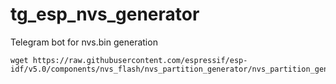 # tg_esp_nvs_generator
Telegram bot for nvs.bin generation 


```
wget https://raw.githubusercontent.com/espressif/esp-idf/v5.0/components/nvs_flash/nvs_partition_generator/nvs_partition_gen.py
```